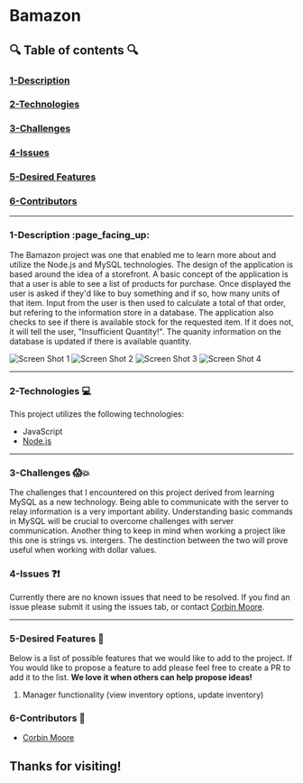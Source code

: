 <!-- This is a basic template for ReadMe files -->

# Bamazon

  

## :mag: Table of contents :mag:

  

### [1-Description](https://github.com/corbinmoore27/bamazon#Description)
### [2-Technologies](https://github.com/corbinmoore27/bamazon#Technologies)
### [3-Challenges](https://github.com/corbinmoore27/bamazon#Challenges)
### [4-Issues](https://github.com/corbinmoore27/bamazon#Issues)
### [5-Desired Features](https://github.com/corbinmoore27/bamazon#Desired-Features)
### [6-Contributors](https://github.com/corbinmoore27/bamazon#Contributors)

 ---

### 1-Description :page\_facing\_up:

The Bamazon project was one that enabled me to learn more about and utilize the Node.js and MySQL technologies. The design of the application is based around the idea of a storefront. A basic concept of the application is that a user is able to see a list of products for purchase. Once displayed the user is asked if they'd like to buy something and if so, how many units of that item. Input from the user is then used to calculate a total of that order, but refering to the information store in a database. The application also checks to see if there is available stock for the requested item. If it does not, it will tell the user, "Insufficient Quantity!". The quanity information on the database is updated if there is available quantity.

![Screen Shot 1](https://github.com/corbinmoore27/bamazon/master/Images/ScreenShot1)
![Screen Shot 2](https://github.com/corbinmoore27/bamazon/master/Images/ScreenShot2)
![Screen Shot 3](https://github.com/corbinmoore27/bamazon/master/Images/ScreenShot3)
![Screen Shot 4](https://github.com/corbinmoore27/bamazon/master/Images/ScreenShot4)


---


### 2-Technologies  :computer:

  This project utilizes the following technologies:


- JavaScript
- [Node.js](https://nodejs.org/en/)

---

### 3-Challenges :scream::boom:

  The challenges that I encountered on this project derived from learning MySQL as a new technology. Being able to communicate with the server to relay information is a very important ability. Understanding basic commands in MySQL will be crucial to overcome challenges with server communication. Another thing to keep in mind when working a project like this one is strings vs. intergers. The destinction between the two will prove useful when working with dollar values.

### 4-Issues :question::exclamation:

  Currently there are no known issues that need to be resolved. If you find an issue please submit it using the issues tab, or contact [Corbin Moore](https://github.com/corbinmoore27/).

---

### 5-Desired Features :star2:

  Below is a list of possible features that we would like to add to the project. If You would like to propose a feature to add please feel free to create a PR to add it to the list. **We love it when others can help propose ideas!**

1.	Manager functionality (view inventory options, update inventory)

### 6-Contributors :raised_hands:

- [Corbin Moore](https://github.com/corbinmoore27/)

## Thanks for visiting!